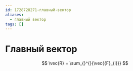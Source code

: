 ```yaml
---
id: 1728728271-главный-вектор
aliases:
  - главный вектор
tags: []
---
```


# Главный вектор
$$
\vec{R} = \sum_{}^{}{\vec{{F}_{i}}}
$$
